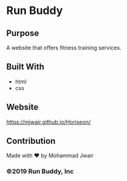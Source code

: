 # Run Buddy


## Purpose

A website that offers fitness training services.


## Built With

* html
* css

## Website

https://mjwair.github.io/Horiseon/

## Contribution

Made with ❤️ by Mohammad Jwair

### ©️2019 Run Buddy, Inc 
